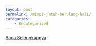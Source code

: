 ```yaml
---
layout: post
permalink: /mimpi-jatuh-berulang-kali/
categories:
    - Uncategorized
---
```


[Baca Selengkapnya](/03)